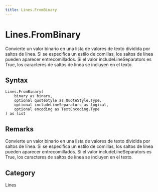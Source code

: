 ```yaml
---
title: Lines.FromBinary
---
```


# Lines.FromBinary


Convierte un valor binario en una lista de valores de texto dividida por saltos de línea. Si se especifica un estilo de comillas, los saltos de línea pueden aparecer entrecomillados. Si el valor includeLineSeparators es True, los caracteres de saltos de línea se incluyen en el texto.


## Syntax

```powerquery
Lines.FromBinary(
    binary as binary,
    optional quoteStyle as QuoteStyle.Type,
    optional includeLineSeparators as logical,
    optional encoding as TextEncoding.Type
) as list
```


## Remarks

Convierte un valor binario en una lista de valores de texto dividida por saltos de línea. Si se especifica un estilo de comillas, los saltos de línea pueden aparecer entrecomillados. Si el valor includeLineSeparators es True, los caracteres de saltos de línea se incluyen en el texto.



## Category
Lines
